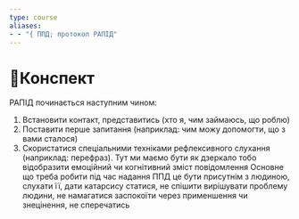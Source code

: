 ```yaml
---
type: course
aliases:
- - "{ ППД; протокол РАПІД"
---
```


# 📗Конспект

РАПІД починається наступним чином:
1. Встановити контакт, представитись (хто я, чим займаюсь, що роблю)
2. Поставити перше запитання (наприклад: чим можу допомогти, що з вами сталося)
3. Скористатися спеціальними техніками рефлексивного слухання (наприклад: перефраз). Тут ми маємо бути як дзеркало тобо відобразити емоційний чи когнітивний зміст повідомлення
Основне що треба робити під час надання ППД це бути присутнім з людиною, слухати її, дати катарсису статися, не спішити вирішувати проблему людини, не намагатися заспокоїти через применшення чи знецінення, не сперечатись